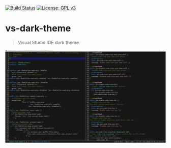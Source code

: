 [![Build Status](https://travis-ci.com/jcs090218/vs-dark-theme.svg?branch=master)](https://travis-ci.com/jcs090218/vs-dark-theme)
[![License: GPL v3](https://img.shields.io/badge/License-GPL%20v3-blue.svg)](https://www.gnu.org/licenses/gpl-3.0)


# vs-dark-theme
> Visual Studio IDE dark theme.

<p align="center">
  <img src="./screenshot/vs-dark-theme.png"/>
</p>
